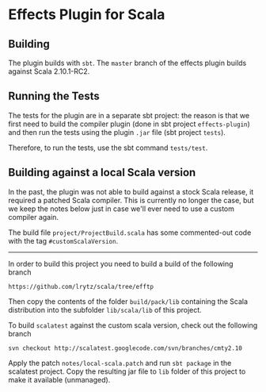 # Effects Plugin for Scala

## Building

The plugin builds with `sbt`. The `master` branch of the effects plugin builds against
Scala 2.10.1-RC2.


## Running the Tests

The tests for the plugin are in a separate sbt project: the reason is that we first need
to build the compiler plugin (done in sbt project `effects-plugin`) and then run the tests
using the plugin `.jar` file (sbt project `tests`).

Therefore, to run the tests, use the sbt command `tests/test`.


## Building against a local Scala version

In the past, the plugin was not able to build against a stock Scala release, it required
a patched Scala compiler. This is currently no longer the case, but we keep the notes below
just in case we'll ever need to use a custom compiler again.

The build file `project/ProjectBuild.scala` has some commented-out code with the tag
`#customScalaVersion`.

---

In order to build this project you need to build a build of the following branch

    https://github.com/lrytz/scala/tree/efftp

Then copy the contents of the folder `build/pack/lib` containing the Scala distribution
into the subfolder `lib/scala/lib` of this project.


To build `scalatest` against the custom scala version, check out the following branch

    svn checkout http://scalatest.googlecode.com/svn/branches/cmty2.10

Apply the patch `notes/local-scala.patch` and run `sbt package` in the scalatest project.
Copy the resulting jar file to `lib` folder of this project to make it available
(unmanaged).
